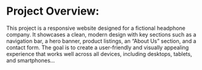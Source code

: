 # Project Overview:

This project is a responsive website designed for a fictional headphone  company. It showcases a clean, modern design with key sections such as a navigation bar, a hero banner, product listings, an “About Us” section, and a contact form. The goal is to create a user-friendly and visually appealing experience that works well across all devices, including desktops, tablets, and smartphones...